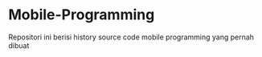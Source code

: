 # Mobile-Programming
Repositori ini berisi history source code mobile programming yang pernah dibuat
